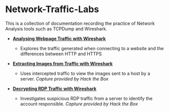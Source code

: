 # Network-Traffic-Labs
This is a collection of documentation recording the practice of Network Analysis tools such as TCPDump and Wireshark.

- <b>[Analysing Webpage Traffic with Wireshark](https://github.com/edkjr10/Network-Traffic-Labs/blob/main/Wireshark_Webpage.pdf)</b>

  - Explores the traffic generated when connecting to a website and the differences between HTTP and HTTPS

- <b>[Extracting Images from Traffic with Wireshark](https://github.com/edkjr10/Network-Traffic-Labs/blob/main/Wireshark_Image_Extraction.pdf)</b>

  - Uses intercepted traffic to view the images sent to a host by a server. <i>Capture provided by Hack the Box</i>

- <b>[Decrypting RDP Traffic with Wireshark](https://github.com/edkjr10/Network-Traffic-Labs/blob/main/Wireshark_RDP_Decryption.pdf)</b>

  - Investigates suspicious RDP traffic from a server to identify the account responsible. <i>Capture provided by Hack the Box</i>
